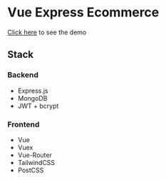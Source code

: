 # Vue Express Ecommerce

[Click here](https://mighty-brook-20785.herokuapp.com/) to see the demo

## Stack

### Backend

- Express.js
- MongoDB
- JWT + bcrypt

### Frontend

- Vue
- Vuex
- Vue-Router
- TailwindCSS
- PostCSS
